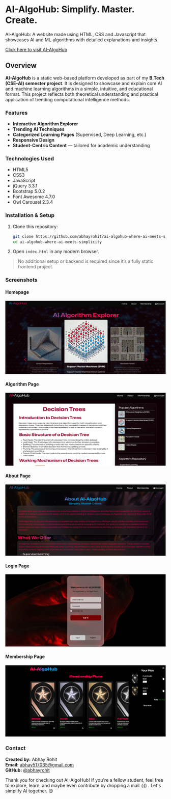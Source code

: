 # AI-AlgoHub: Simplify. Master. Create.
AI-AlgoHub: A website made using HTML, CSS and Javascript that showcases AI and ML algorithms with detailed explanations and insights.

[Click here to visit AI-AlgoHub](https://abhayrohit.github.io/ai-algohub-where-ai-meets-simplicity/)


## Overview
**AI-AlgoHub** is a static web-based platform developed as part of my **B.Tech (CSE-AI) semester project**. It is designed to showcase and explain core AI and machine learning algorithms in a simple, intuitive, and educational format. This project reflects both theoretical understanding and practical application of trending computational intelligence methods.

### Features
-  **Interactive Algorithm Explorer**  
-  **Trending AI Techniques**  
-  **Categorized Learning Pages** (Supervised, Deep Learning, etc.)  
-  **Responsive Design**
-  **Student-Centric Content** — tailored for academic understanding

### Technologies Used
- HTML5  
- CSS3  
- JavaScript  
- jQuery 3.3.1  
- Bootstrap 5.0.2  
- Font Awesome 4.7.0  
- Owl Carousel 2.3.4

### Installation & Setup
1. Clone this repository:
    ```bash
    git clone https://github.com/abhayrohit/ai-algohub-where-ai-meets-simplicity.git
    cd ai-algohub-where-ai-meets-simplicity
    ```

2. Open `index.html` in any modern browser.

> No additional setup or backend is required since it’s a fully static frontend project.

### Screenshots

#### Homepage
![Homepage Screenshot](Screenshots/Index.png)

#### Algorithm  Page
![Algorithm Page Screenshot](Screenshots/algorithm.png)

#### About  Page
![About Page Screenshot](Screenshots/about.png)

#### Login Page 
![Login Page](Screenshots/login.png)

#### Membership Page
![Membership Page](Screenshots/membership.png)


### Contact

**Created by:** Abhay Rohit  
**Email:** abhay517035@gmail.com  
**GitHub:** [@abhayrohit](https://github.com/abhayrohit)

Thank you for checking out AI-AlgoHub! If you're a fellow student, feel free to explore, learn, and maybe even contribute by dropping a mail :))) . Let's simplify AI together. 😊

